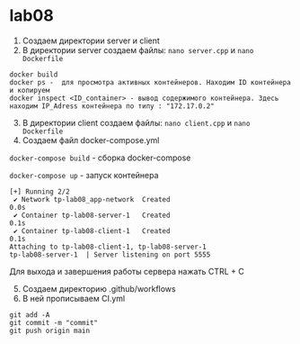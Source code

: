 # lab08
1) Создаем директории server и client
2) В директории server создаем файлы: `nano server.cpp` и `nano Dockerfile`
```
docker build
docker ps -  для просмотра активных контейнеров. Находим ID контейнера и копируем
docker inspect <ID_container> - вывод содержимого контейнера. Здесь находим IP_Adress контейнера по типу : "172.17.0.2"
```
3) В директории client создаем файлы: `nano client.cpp` и `nano Dockerfile`
4) Создаем файл docker-compose.yml

`docker-compose build` - сборка docker-compose

`docker-compose up` - запуск контейнера
```
[+] Running 2/2
 ✔ Network tp-lab08_app-network  Created                                   0.0s 
 ✔ Container tp-lab08-server-1   Created                                   0.1s 
 ✔ Container tp-lab08-client-1   Created                                   0.1s 
Attaching to tp-lab08-client-1, tp-lab08-server-1
tp-lab08-server-1  | Server listening on port 5555
```
Для выхода и завершения работы сервера нажать CTRL + C

5) Создаем директорию .github/workflows
6) В ней прописываем CI.yml
```
git add -A
git commit -m "commit"   
git push origin main
```
